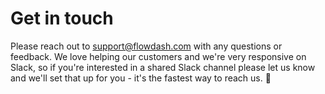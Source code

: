 # Get in touch
Please reach out to support@flowdash.com with any questions or feedback. We love helping our customers and we're very responsive on Slack, so if you're interested in a shared Slack channel please let us know and we'll set that up for you - it's the fastest way to reach us. 🤙
